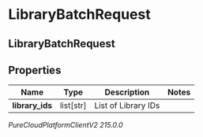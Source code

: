 # LibraryBatchRequest

## LibraryBatchRequest

## Properties

|Name | Type | Description | Notes|
|------------ | ------------- | ------------- | -------------|
| **library_ids** | list[str] | List of Library IDs | |



_PureCloudPlatformClientV2 215.0.0_
